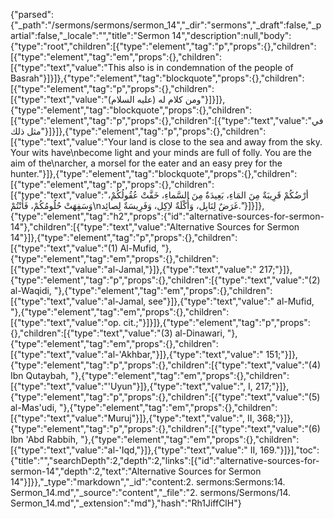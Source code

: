 {"parsed":{"_path":"/sermons/sermons/sermon_14","_dir":"sermons","_draft":false,"_partial":false,"_locale":"","title":"Sermon 14","description":null,"body":{"type":"root","children":[{"type":"element","tag":"p","props":{},"children":[{"type":"element","tag":"em","props":{},"children":[{"type":"text","value":"This also is in condemnation of the people of Basrah"}]}]},{"type":"element","tag":"blockquote","props":{},"children":[{"type":"element","tag":"p","props":{},"children":[{"type":"text","value":"ومن كلام له (عليه السلام)"}]}]},{"type":"element","tag":"blockquote","props":{},"children":[{"type":"element","tag":"p","props":{},"children":[{"type":"text","value":"في مثل ذلك"}]}]},{"type":"element","tag":"p","props":{},"children":[{"type":"text","value":"Your land is close to the sea and away from the sky. Your wits have\nbecome light and your minds are full of folly. You are the aim of the\narcher, a morsel for the eater and an easy prey for the hunter."}]},{"type":"element","tag":"blockquote","props":{},"children":[{"type":"element","tag":"p","props":{},"children":[{"type":"text","value":"أرْضُكُمْ قَرِيبَةٌ مِنَ المَاءِ، بَعِيدَةٌ مِنَ السَّماءِ، خَفَّتْ عُقُولُكُمْ، وَسَفِهَتْ حُلُومُكُمْ، فَأَنْتُمْ\nغَرَضٌ لِنَابِل، وَأُكْلَةٌ لاِكِل، وَفَرِيسَةٌ لِصائِد."}]}]},{"type":"element","tag":"h2","props":{"id":"alternative-sources-for-sermon-14"},"children":[{"type":"text","value":"Alternative Sources for Sermon 14"}]},{"type":"element","tag":"p","props":{},"children":[{"type":"text","value":"(1) Al-Mufid, "},{"type":"element","tag":"em","props":{},"children":[{"type":"text","value":"al-Jamal,"}]},{"type":"text","value":" 217;"}]},{"type":"element","tag":"p","props":{},"children":[{"type":"text","value":"(2) al-Waqidi, "},{"type":"element","tag":"em","props":{},"children":[{"type":"text","value":"al-Jamal, see"}]},{"type":"text","value":" al-Mufid, "},{"type":"element","tag":"em","props":{},"children":[{"type":"text","value":"op. cit.;"}]}]},{"type":"element","tag":"p","props":{},"children":[{"type":"text","value":"(3) al-Dinawari, "},{"type":"element","tag":"em","props":{},"children":[{"type":"text","value":"al-'Akhbar,"}]},{"type":"text","value":" 151;"}]},{"type":"element","tag":"p","props":{},"children":[{"type":"text","value":"(4) Ibn Qutaybah, "},{"type":"element","tag":"em","props":{},"children":[{"type":"text","value":"'Uyun"}]},{"type":"text","value":", I, 217;"}]},{"type":"element","tag":"p","props":{},"children":[{"type":"text","value":"(5) al-Mas'udi, "},{"type":"element","tag":"em","props":{},"children":[{"type":"text","value":"Muruj"}]},{"type":"text","value":", II, 368;"}]},{"type":"element","tag":"p","props":{},"children":[{"type":"text","value":"(6) Ibn 'Abd Rabbih, "},{"type":"element","tag":"em","props":{},"children":[{"type":"text","value":"al-'Iqd,"}]},{"type":"text","value":" II, 169."}]}],"toc":{"title":"","searchDepth":2,"depth":2,"links":[{"id":"alternative-sources-for-sermon-14","depth":2,"text":"Alternative Sources for Sermon 14"}]}},"_type":"markdown","_id":"content:2. sermons:Sermons:14. Sermon_14.md","_source":"content","_file":"2. sermons/Sermons/14. Sermon_14.md","_extension":"md"},"hash":"Rh1JiffClH"}